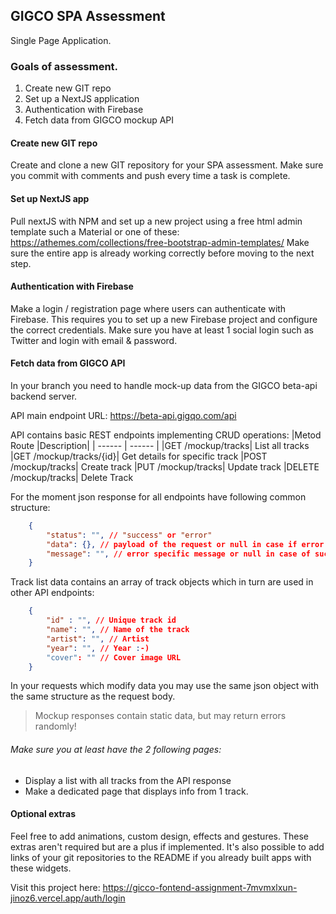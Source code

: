 ## GIGCO SPA Assessment
Single Page Application.

### Goals of assessment.
1. Create new GIT repo
2. Set up a NextJS application
3. Authentication with Firebase
4. Fetch data from GIGCO mockup API

#### Create new GIT repo
Create and clone a new GIT repository for your SPA assessment. Make sure you commit with
comments and push every time a task is complete.

#### Set up NextJS app
Pull nextJS with NPM and set up a new project using a free html admin template such a
Material or one of these: https://athemes.com/collections/free-bootstrap-admin-templates/
Make sure the entire app is already working correctly before moving to the next step.
#### Authentication with Firebase
Make a login / registration page where users can authenticate with Firebase. This requires you
to set up a new Firebase project and configure the correct credentials. Make sure you have at
least 1 social login such as Twitter and login with email & password.
#### Fetch data from GIGCO API
In your branch you need to handle mock-up data from the GIGCO beta-api backend server.

API main endpoint URL: https://beta-api.gigqo.com/api

API contains basic REST endpoints implementing CRUD operations:
|Metod Route |Description|
| ------ | ------ |
|GET /mockup/tracks| List all tracks
|GET /mockup/tracks/{id}| Get details for specific track
|POST /mockup/tracks| Create track
|PUT /mockup/tracks| Update track
|DELETE /mockup/tracks| Delete Track

For the moment json response for all endpoints have following common structure:

```json
    {
        "status": "", // "success" or "error"
        "data": {}, // payload of the request or null in case if error
        "message": "", // error specific message or null in case of success
    }
```

Track list data contains an array of track objects which in turn are used in other API endpoints:

```json
    {
        "id" : "", // Unique track id
        "name": "", // Name of the track
        "artist": "", // Artist
        "year": "", // Year :-)
        "cover": "" // Cover image URL
    }
```

In your requests which modify data you may use the same json object with the same structure
as the request body.

> Mockup responses contain static data, but may return errors randomly!

###### Make sure you at least have the 2 following pages:

- Display a list with all tracks from the API response
- Make a dedicated page that displays info from 1 track.

#### Optional extras

Feel free to add animations, custom design, effects and gestures. These extras aren't required
but are a plus if implemented. It's also possible to add links of your git repositories to the
README if you already built apps with these widgets.

Visit this project here: https://gicco-fontend-assignment-7mvmxlxun-jinoz6.vercel.app/auth/login